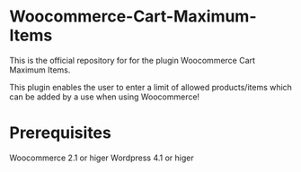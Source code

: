 # Woocommerce-Cart-Maximum-Items
This is the official repository for for the plugin  Woocommerce Cart Maximum Items. 

This plugin enables the user to enter a limit of allowed products/items which can be added by a use when using Woocommerce! 


# Prerequisites 
Woocommerce 2.1 or higer
Wordpress 4.1 or higer
